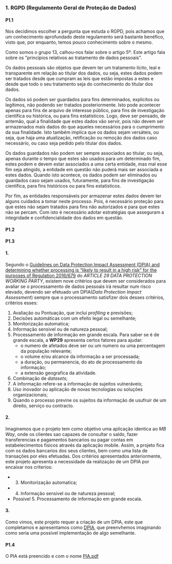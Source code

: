 
### 1. RGPD (Regulamento Geral de Proteção de Dados)

#### P1.1
Nos decidimos escolher a pergunta que estuda o RGPD, pois achamos que um conhecimento aprofundado deste regulamento será bastante benéfico, visto que, por enquanto, temos pouco conhecimento sobre o mesmo.

Como somos o grupo 13, calhou-nos falar sobre o artigo 5º. Este artigo fala sobre os "princípios relativos ao tratamento de dados pessoais".

Os dados pessoais são objetos que devem ter um tratamento lícito, leal e transparente em relação ao titular dos dados, ou seja, estes dados podem ser tratados desde que cumpram as leis que estão impostas a estes e desde que todo o seu tratamento seja do conhecimento do titular dos dados.

Os dados só podem ser guardados para fins determinados, explícitos ou legítimos, não podendo ser tratados posteriormente. Isto pode acontecer apenas para fins de arquivo de interesse público, para fins de investigação científica ou histórica, ou para fins estatísticos. Logo, deve ser pensado, de antemão, qual a finalidade que estes dados vão servir, pois não devem ser armazenados mais dados do que aqueles necessários para o cumprimento da sua finalidade. Isto também implica que os dados sejam versáteis, ou seja, que haja uma atualização, retificação ou remoção dos dados caso necessário, ou caso seja pedido pelo titular dos dados.

Os dados guardados não podem ser sempre associados ao titular, ou seja, apenas durante o tempo que estes são usados para um determinado fim, estes podem e devem estar associados a uma certa entidade, mas mal esse fim seja atingido, a entidade em questão não puderá mais ser associada a estes dados. Quando isto acontece, os dados podem ser eliminados ou guardados caso sejam usados, futuramente, para fins de investigação científica, para fins históricos ou para fins estatísticos.

Por fim, as entidades responsáveis por armazenar estes dados devem ter alguns cuidados a tomar neste processo. Pois, é necessário proteção para que estes não sejam tratados para fins não autorizados e para que estes não se percam. Com isto é necessário adotar estratégias que asseguram a integridade e confidencialidade dos dados em questão.

#### P1.2


#### P1.3

#### 1. 
Segundo o [Guidelines on Data Protection Impact Assessment (DPIA) and determining whether processing is “likely to result in a high risk” for the purposes of Regulation 2016/679](https://github.com/uminho-miei-engseg-18-19/engseg/blob/master/TPraticas/Aula7/EU.20171013_wp248_rev01_enpdf.pdf) do _ARTICLE 29 DATA PROTECTION WORKING PARTY_, existem nove critérios que devem ser considerados para avaliar se o processamento de dados pessoais irá resultar num risco elevado, devendo ser efetuado um DPIA(_Data Protection Impact Assessment_) sempre que o processamento satisfizer dois desses critérios, critérios esses:

 1. Avaliação ou Pontuação, que inclui _profiling_ e previsões;
 2. Decisões automáticas com um efeito legal ou semelhante;
 3. Monitorização automatica;
 4. Informação sensivel ou de natureza pessoal;
 5. Processamento de informação em grande escala. Para saber se é de grande escala, a **WP29** apresenta certos fatores para ajudar: 
	- o numero de afetados deve ser ou um numero ou uma percentagem da população relevante;
	- o volume e/ou alcance da informação a ser processada;
	- a duração, ou permanencia, do ato de processamento da informação;
	- a extensão geografica da atividade.
 6. Combinação de _datasets_;
 7. A informação refere-se a informação de sujeitos vulneráveis;
 8. Uso inovador ou aplicação de novas tecnologias ou soluções organizacionais;
 9.  Quando o processo previne os sujeitos da informação de usufruir de um direito, serviço ou contracto.

#### 2.
Imaginemos que o projeto tem como objetivo uma aplicação identica ao _MB Way_, onde os clientes sao capazes de consultar o saldo, fazer transferencias e pagamentos bancarios ou pagar contas em estabelecimentos fisicos através da aplicação mobile. Assim, a projeto fica com os dados bancarios dos seus clientes, bem como uma lista de transações por eles efetuadas.
Dos critérios apresentados anteriormente, este projeto apresenta a necessidade da realização de um DPIA por encaixar nos criterios:

 - 3. Monitorização automatica;
 - 4. Informação sensivel ou de natureza pessoal;
 - Possivel 5. Processamento de informação em grande escala.

#### 3.
Como vimos, este projeto requer a criação de um DPIA, este que completamos e apresentamos como [DPIA](DPIAMBWay.pdf), que preenvhemos imaginando como seria uma possivel implementação de algo semelhante.

#### P1.4

O PIA está preencido e com o nome [PIA.pdf](PIA.pdf)